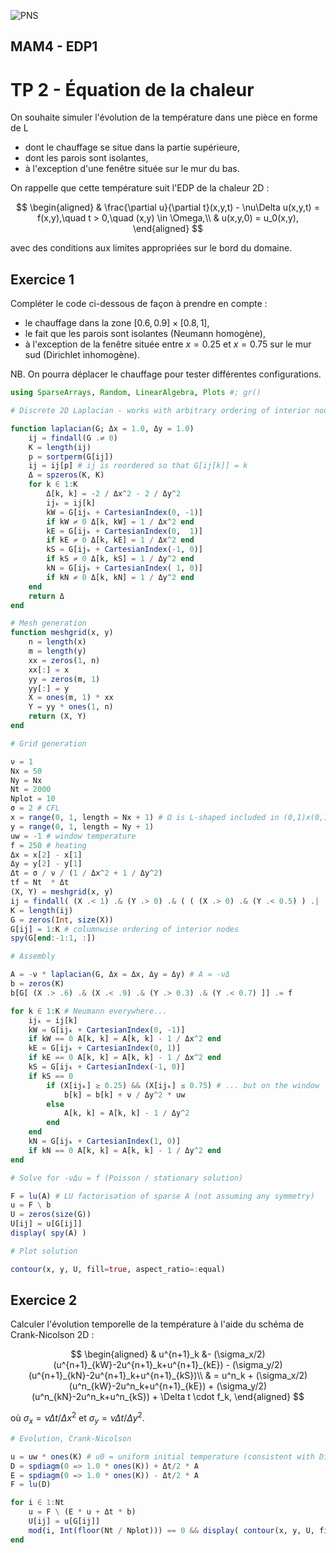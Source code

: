 ![PNS](http://caillau.perso.math.cnrs.fr/logo-pns.png)
## MAM4 - EDP1
# TP 2 - Équation de la chaleur

On souhaite simuler l'évolution de la température dans une pièce en forme de L
- dont le chauffage se situe dans la partie supérieure,
- dont les parois sont isolantes,
- à l'exception d'une fenêtre située sur le mur du bas.

On rappelle que cette température suit l'EDP de la chaleur 2D :

$$ \begin{aligned}
  & \frac{\partial u}{\partial t}(x,y,t) - \nu\Delta u(x,y,t) = f(x,y),\quad t > 0,\quad (x,y) \in \Omega,\\
  & u(x,y,0) = u_0(x,y),
\end{aligned} $$

avec des conditions aux limites appropriées sur le bord du domaine.

## Exercice 1

Compléter le code ci-dessous de façon à prendre en compte :
- le chauffage dans la zone $[0.6,0.9] \times [0.8,1]$,
- le fait que les parois sont isolantes (Neumann homogène),
- à l'exception de la fenêtre située entre $x = 0.25$ et $x = 0.75$ sur le mur sud (Dirichlet inhomogène).

NB. On pourra déplacer le chauffage pour tester différentes configurations.

```julia
using SparseArrays, Random, LinearAlgebra, Plots #; gr()

# Discrete 2D Laplacian - works with arbitrary ordering of interior nodes

function laplacian(G; Δx = 1.0, Δy = 1.0)
    ij = findall(G .≠ 0)
    K = length(ij)
    p = sortperm(G[ij])
    ij = ij[p] # ij is reordered so that G[ij[k]] = k
    Δ = spzeros(K, K)
    for k ∈ 1:K
        Δ[k, k] = -2 / Δx^2 - 2 / Δy^2
        ijₖ = ij[k]
        kW = G[ijₖ + CartesianIndex(0, -1)]
        if kW ≠ 0 Δ[k, kW] = 1 / Δx^2 end
        kE = G[ijₖ + CartesianIndex(0,  1)]
        if kE ≠ 0 Δ[k, kE] = 1 / Δx^2 end
        kS = G[ijₖ + CartesianIndex(-1, 0)]
        if kS ≠ 0 Δ[k, kS] = 1 / Δy^2 end
        kN = G[ijₖ + CartesianIndex( 1, 0)]
        if kN ≠ 0 Δ[k, kN] = 1 / Δy^2 end
    end
    return Δ
end

# Mesh generation
function meshgrid(x, y)
    n = length(x)
    m = length(y)
    xx = zeros(1, n)
    xx[:] = x
    yy = zeros(m, 1)
    yy[:] = y
    X = ones(m, 1) * xx
    Y = yy * ones(1, n)
    return (X, Y)
end

# Grid generation

ν = 1
Nx = 50
Ny = Nx
Nt = 2000
Nplot = 10
σ = 2 # CFL
x = range(0, 1, length = Nx + 1) # Ω is L-shaped included in (0,1)x(0,1)
y = range(0, 1, length = Ny + 1)
uw = -1 # window temperature
f = 250 # heating
Δx = x[2] - x[1]
Δy = y[2] - y[1]
Δt = σ / ν / (1 / Δx^2 + 1 / Δy^2)
tf = Nt  * Δt
(X, Y) = meshgrid(x, y)
ij = findall( (X .< 1) .& (Y .> 0) .& ( ( (X .> 0) .& (Y .< 0.5) ) .| ( (X .≥ 0.5) .& (Y .< 1) ) ) )
K = length(ij)
G = zeros(Int, size(X))
G[ij] = 1:K # columnwise ordering of interior nodes
spy(G[end:-1:1, :])

# Assembly

A = -ν * laplacian(G, Δx = Δx, Δy = Δy) # A ≃ -νΔ
b = zeros(K)
b[G[ (X .> .6) .& (X .< .9) .& (Y .> 0.3) .& (Y .< 0.7) ]] .= f

for k ∈ 1:K # Neumann everywhere...
    ijₖ = ij[k]
    kW = G[ijₖ + CartesianIndex(0, -1)]
    if kW == 0 A[k, k] = A[k, k] - 1 / Δx^2 end
    kE = G[ijₖ + CartesianIndex(0, 1)]
    if kE == 0 A[k, k] = A[k, k] - 1 / Δx^2 end
    kS = G[ijₖ + CartesianIndex(-1, 0)]
    if kS == 0
        if (X[ijₖ] ≥ 0.25) && (X[ijₖ] ≤ 0.75) # ... but on the window
            b[k] = b[k] + ν / Δy^2 * uw
        else
            A[k, k] = A[k, k] - 1 / Δy^2            
        end
    end
    kN = G[ijₖ + CartesianIndex(1, 0)]
    if kN == 0 A[k, k] = A[k, k] - 1 / Δy^2 end
end

# Solve for -νΔu = f (Poisson / stationary solution)

F = lu(A) # LU factorisation of sparse A (not assuming any symmetry)
u = F \ b
U = zeros(size(G))
U[ij] = u[G[ij]]
display( spy(A) )

# Plot solution

contour(x, y, U, fill=true, aspect_ratio=:equal)
```

## Exercice 2

Calculer l'évolution temporelle de la température à l'aide du schéma de Crank-Nicolson 2D :

$$ \begin{aligned}
  & u^{n+1}_k &- (\sigma_x/2)(u^{n+1}_{kW}-2u^{n+1}_k+u^{n+1}_{kE})
             - (\sigma_y/2)(u^{n+1}_{kN}-2u^{n+1}_k+u^{n+1}_{kS})\\
  & = u^n_k  + (\sigma_x/2)(u^n_{kW}-2u^n_k+u^{n+1}_{kE})
             + (\sigma_y/2)(u^n_{kN}-2u^n_k+u^n_{kS}) + \Delta t \cdot f_k,
\end{aligned} $$

où $\sigma_x=\nu\Delta t/\Delta x^2$ et $\sigma_y=\nu\Delta t/\Delta y^2$.

```julia
# Evolution, Crank-Nicolson

u = uw * ones(K) # u0 = uniform initial temperature (consistent with Dirichlet) 
D = spdiagm(0 => 1.0 * ones(K)) + Δt/2 * A
E = spdiagm(0 => 1.0 * ones(K)) - Δt/2 * A
F = lu(D)

for i ∈ 1:Nt
    u = F \ (E * u + Δt * b)
    U[ij] = u[G[ij]]
    mod(i, Int(floor(Nt / Nplot))) == 0 && display( contour(x, y, U, fill=true, aspect_ratio=:equal) ) # contour plot
end
```